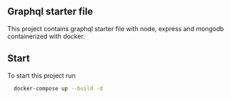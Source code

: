 ## Graphql starter file

This project contains graphql starter file with node, express and mongodb containerized with docker.

## Start

To start this project run

```bash
  docker-compose up --build -d
```
